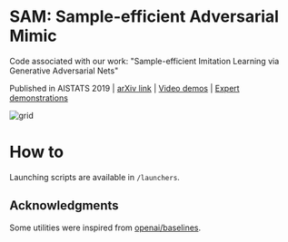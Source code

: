 # SAM: Sample-efficient Adversarial Mimic

Code associated with our work:
"Sample-efficient Imitation Learning via Generative Adversarial Nets"

Published in AISTATS 2019 |
[arXiv link](https://arxiv.org/abs/1809.02064) |
[Video demos](https://youtu.be/-nCsqUJnRKU) |
[Expert demonstrations](https://drive.google.com/drive/folders/1ihVMUk9Ewm7cHv4tpFgnDkXkxNXjDYeS?usp=sharing)

![grid](images/2019-01-23_aistats_sample-efficient_adversarial_mimic_npages11_ncols4_dpi100.jpg)

# How to

Launching scripts are available in `/launchers`.

## Acknowledgments

Some utilities were inspired from [openai/baselines](https://github.com/openai/baselines).
